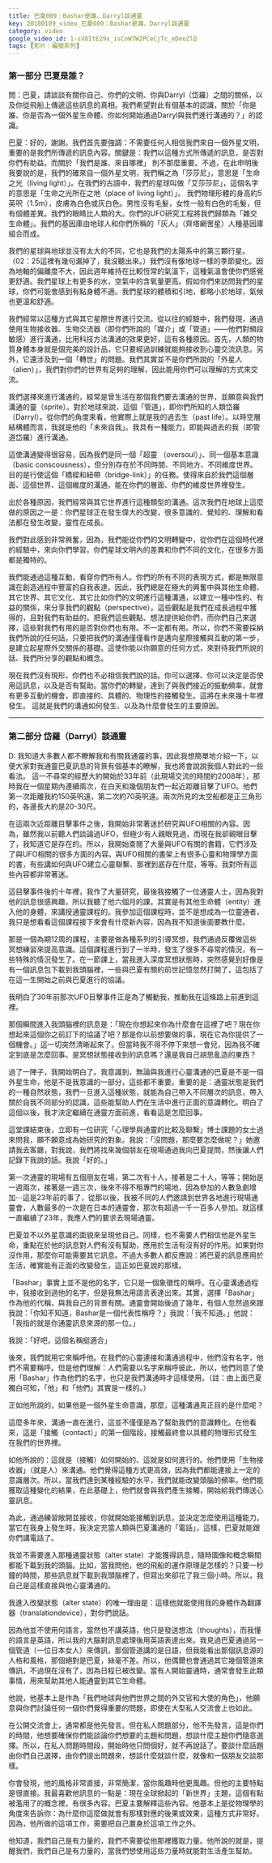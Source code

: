 ```yaml
---
title: 巴夏009：Bashar是誰、Darryl談通靈
key: 20180109_video_巴夏009：Bashar是誰、Darryl談通靈
category: video
google_video_id: 1-sV8ItE29x_isCoW7W2PCeCjTc_eDeoZlQ
tags: [影片｜編號系列]
---
```


### 第一部分 巴夏是誰？

問：巴夏，請談談有關你自己、你們的文明、你與Darryl（岱羅）之間的關係，以及你從飛船上傳遞這些訊息的真相。我們希望對此有個基本的認識，關於「你是誰、你是否為一個外星生命體、你如何開始通過Darryl與我們進行溝通的？」的認識。

巴夏：好的，謝謝。我們首先要強調：不需要任何人相信我們來自一個外星文明，重要的是我們所傳遞的訊息內容。關鍵是：我們以這種方式所傳遞的訊息，是否對你們有助益。而關於「我們是誰、來自哪裡」 則不那麼重要。不過，在此申明後我要說的是，我們的確來自一個外星文明，我們稱之為「莎莎尼」，意思是「生命之光（living light）」。在我們的古語中，我們的星球叫做「艾莎莎尼」，這個名字的意思是「生命之光所在之地（place of living light）」。
我們物理形體的身高約5英呎（1.5m），皮膚為白色或灰白色。男性沒有毛髮，女性一般有白色的毛髮，但有個體差異。我們的眼睛比人類的大。你們的UFO研究工程將我們歸類為「雜交生命體」。我們的基因庫由地球人和你們所稱的「灰人」（齊塔網罟星）人種基因庫組合而成。

我們的星球與地球並沒有太大的不同，它也是我們的太陽系中的第三顆行星。（02：25這裡有幾句漏掉了，我沒聽出來。）我們沒有像地球一樣的季節變化。因為地軸的偏離度不大，因此週年維持在比較恆常的氣溫下，這種氣溫會使你們感覺更舒適。我們星球上有更多的水，空氣中的含氧量更高。假如你們來訪問我們的星球，你們可能會感到有點身體不適。我們星球的體積和引地，都略小於地球，氣候也更溫和舒適。

我們經常以這種方式與其它星際世界進行交流。從以往的經驗中，我們發現，通過使用生物接收器、生物交流器（即你們所說的「媒介」或「管道」——他們對頻段敏感）進行溝通，比用科技方法溝通的效果更好，這有各種原因。首先，人類的物質身體本身就是個完美的設計品，它只要經過訓練就能夠接收到心靈交流訊息。另外，它還涉及到一個「轉世」的問題。我們其實並不是你們所說的「外星人（alien）」，我們對你們的世界有足夠的理解，因此能用你們可以理解的方式來交流。

我們選擇來進行溝通的，經常是曾生活在那個我們要去溝通的世界，並願意與我們溝通的靈（sprite）。對於地球來說，這個「管道」，即你們所知的人類岱羅（Darryl）。從你們的角度來看，他實際上就是我的過去生（past life）。以時空層結構體而言，我就是他的「未來自我」。我具有一種能力，即能與過去的我（即管道岱羅）進行溝通。

這使溝通變得很容易，因為我們是同一個「超靈 （oversoul）」、同一個基本意識（basic conscousness），但分別存在於不同時間、不同地方、不同維度世界。目的是行使這個「橋樑和紐帶（bridge-link）」的任務。使得來自於我們這個層面、這個世界、這個維度的溝通，能在你們的層面、你們的維度世界裡發生。

出於各種原因，我們經常與其它世界進行這種類型的溝通。這次我們在地球上這麼做的原因之一是：你們星球正在發生偉大的改變，很多意識的、覺知的、理解和看法都在發生改變，靈性在成長。

我們對此感到非常興奮，因為，我們能從你們的文明轉變中，從你們在這個時代裡的經驗中，來向你們學習。你們星球文明內的差異和你們不同的文化，在很多方面都是獨特的。

我們能通過這種互動，看穿你們所有人。你們的所有不同的表現方式，都是無限意識在創造過程中豐富的自我表達。因此，我們總是在極大的興奮中與其他生命體、其它世界、其它文化、其它比如你們的文明進行這種溝通，以建立一種中性的、有益的關係，來分享我們的觀點（perspective）。這些觀點是我們在成長過程中獲得的，且對我們有助益的。把我們這些觀點、想法提供給你們，而你們自己來選擇，這些對我們有用的是否對你們也有用。不一定都有用。所以，你們不需要採納我們所說的任何話，只要把我們的溝通僅僅看作是邁向星際接觸與互動的第一步，是建立起星際外交關係的基礎。這使你能以你願意的任何方式，來對待我們所說的話、我們所分享的觀點和概念。

現在我們沒有現形，你們也不必相信我們說的話。你可以選擇、你可以決定是否使用這訊息，以及是否有幫助。當你們的轉變，達到了與我們接近的振動頻率，就會有更多互動的機會，即直接的、具體的、物理性的接觸發生。這將在未來幾十年裡發生。
這就是我們的溝通如何發生、以及為什麼會發生的主要原因。

---

### 第二部分 岱羅（Darryl）談通靈

D: 我知道大多數人都不瞭解我和有關我通靈的事，因此我想簡單地介紹一下，以便大家對我通靈巴夏訊息的背景有個基本的瞭解，我也將會說說我個人對此的一些看法。
這一不尋常的經歷大約開始於33年前（此現場交流的時間約2008年），那時我在一個星期內連續兩次，在白天和幾個朋友們一起近距離目擊了UFO。他們第一次距離我約150英呎遠，第二次約70英呎遠。兩次所見的太空船都是正三角形的，各邊長大約是20-30尺。

在這兩次近距離目擊事件之後，我開始非常著迷於研究與UFO相關的內容。因為，雖然我以前聽人們談論過UFO，但極少有人親眼見過，而現在我卻親眼目擊了，我知道它是存在的。所以，我開始查閱了大量與UFO有關的書籍，它們涉及了與UFO相關的很多方面的內容。與UFO相關的書架上有很多心靈和物理學方面的書，有些講如何與UFO建立心靈聯繫、那裡到底存在什麼，等等。我對所有這些內容都非常著迷。

這目擊事件後的十年裡，我作了大量研究，最後我接觸了一位通靈人士，因為我對他的訊息很感興趣，所以我聽了他六個月的課。其實是有其他生命體（entity）進入他的身體，來講授通靈課程的。我參加這個課程時，並不是想成為一位靈通者，我只是想看看這個課程接下來會有什麼新內容，因為我不知道後面要教什麼。

那是一個為期12周的課程，主要是做各種系列的引導冥想，我們通過反覆做這些冥想練習來提高意識。這個課程進行到了一半時，發生了很多不尋常的情況，有一些特殊的情況發生了。在一節課上，當我進入深度冥想狀態時，突然感覺到好像是有一個訊息包下載到我頭腦裡，一些與巴夏有關的前世記憶忽然打開了，這包括了在這一生開始之前與巴夏進行的協議。

我明白了30年前那次UFO目擊事件正是為了觸動我，推動我在這條路上前進到這裡。

那個瞬間進入我頭腦裡的訊息是：「現在你想起來你為什麼會在這裡了吧？現在你想起來這個你之前訂下的協議了吧？那是你以前想要做的事，現在它為你提供了一個機會。」這一切突然清晰起來了。但當時我不得不停下來想一會兒，因為我不確定到底是怎麼回事。是冥想狀態接收到的訊息嗎？還是我自己胡思亂造的東西？

過了一陣子，我開始明白了。我意識到，無論與我進行心靈溝通的巴夏是不是一個外星生命，他是不是我意識的一部分，這些都不重要。重要的是：通靈狀態是我們的一種自然狀態，我們一旦進入這種狀態，就能為自己帶入不同層次的訊息，帶入關於自我不同部分的認識，這些能幫助人們在生活中進行正面的意識轉化。明白了這個以後，我才決定繼續在通靈方面前進，看看這是怎麼回事。

這堂課結束後，立即有一位研究「心理學與通靈的比較及聯繫」博士課題的女士過來問我，願不願意成為她研究的對象。我說：「沒問題，那麼要怎麼做呢？」她邀請我去客廳，對我說，我們將找來幾個朋友在現場通過我向巴夏提問，然後讓人們記錄下我說的話。我說「好的。」

第一次通靈的現場有五個朋友在場，第二次有十人，接著是二十人，等等；開始是一週兩次，接著是一週三次，後來不得不租專門的場地，因為參加的人數急劇增加⋯這是23年前的事了，從那以後，我被不同的人們邀請到世界各地進行現場通靈會，人數最多的一次是在日本的通靈會，那次有超過一千一百多人參加。就這樣一直繼續了23年，我應人們的要求去現場通靈。

巴夏並不以外星意識的面貌來呈現他自己。同樣，也不需要人們相信他是外星生命，重點在於他的訊息對人們有沒有幫助，應用於生活有沒有好的作用。如果對你沒作用，那麼你可能需要其它訊息。不過大多數人都反應說：將巴夏的訊息應用於生活，確實能有正面的改變發生，這正如巴夏說的那樣。

「Bashar」事實上並不是他的名字，它只是一個象徵性的稱呼。在心靈溝通過程中，我接收到過他的名字，但是我無法用語言表達出來。其實，選擇「Bashar」作為他的代稱，與我自己的背景有關。通靈會開始後過了幾年，有個人忽然過來跟我說：「你知不知道，Bashar是一個代表性稱呼？」我說：「我不知道。」他說：「我指的就是你通靈訊息來源的那一位。」

我說：「好吧，這個名稱挺適合」

後來，我們就用它來稱呼他。在我們的心靈連接和溝通過程中，他們沒有名字，他們不需要稱呼。但是他們理解：人們需要以名字來稱呼彼此，所以，他們同意了使用「Bashar」作為他們的名字，也只是我們溝通時才這樣使用。（註：由上面巴夏獨白可知，「他」和「他們」其實是一樣的。）

正如他所說的，如果他是一個外星生命意識，那麼，這種溝通真正目的是什麼呢？

這麼多年來，溝通一直在進行，這並不僅僅是為了幫助我們的意識轉化。在他看來，這是「接觸（contact）」的第一個階段，接觸最終會以具體的物理形式發生在我們的世界裡。

如他所說的：這就是（接觸）如何開始的、這就是如何進行的。他們使用「生物接收器」（就是人）來溝通。他們覺得這種方式更高效，因為我們都能連接上一定的意識層次。所以，當我們達到某種經驗的水平，我們就能改變頭腦的頻率。他們能獲取這種變化的結果，在此基礎上，他們就會與我們產生接觸，開始給我們傳送心靈訊息。

為此，通過練習敞開並接收，你就開始能接觸到訊息，並決定怎麼使用這種能力。當它在我身上發生時，我決定充當人類與巴夏溝通的「電話」，這樣，巴夏就能跟你們講電話了。

我並不需要進入那種通靈狀態（alter state）才能獲得訊息，隨時圖像和概念瞬間都能下載到我的頭腦。比如，當我問他，他的飛船的運作原理是怎樣的？只要一秒鐘的時間，那些訊息就下載到我頭腦裡了，但寫出來卻花了我三個小時。所以，我自己是這樣直接與他心靈溝通的。

我進入改變狀態（alter state）的唯一理由是：這樣他就能使用我的身體作為翻譯器（translationdevice），對你們說話。

因為他並不使用何語言，當然也不講英語，他只是發送想法（thoughts），而我懂的語言是英語，所以我的大腦對訊息處理後用英語表達出來。我見過巴夏通過另一個管道（一位日本女人）來傳訊，那個管道講的是日語，但我能看出那個訊息源的人格和風格，那個絕對是巴夏，絲毫不差。所以，他偶爾也會通過其它幾個管道來傳訊，不過現在沒有了，因為日程已被改變。當有人開始靈通時，通常會發生此類事情，用來幫助其他人能通靈到其它生命體。

他說，他基本上是作為「我們地球與他們世界之間的外交官和大使的角色」，他願意與你們討論任何一個你們覺得重要的問題，即使在大型私人交流會上也如此。

在公開交流會上，通常都是他先發言。但在私人問題部分，他不先發言，這是你們的時間，他想要確保你們能談論你們想要的主題和問題，想談什麼主題你們隨意選擇。所以，在私人問題時間段，開始時他只問個好，就不再說話了。要談什麼話題由你們自己選擇，由你們提出問題來，想談什麼就談什麼，就像和一個朋友交談那樣。

你會發現，他的風格非常直接，非常簡潔，當你風趣時他更風趣。但他的主要特點是很直接。我最喜歡他訊息的一點是：現在全球掀起的「新世界」主題，這個有點被濫用了的概念裡，有很多內容。巴夏主要解釋這些內容。他基本上是從物理學的角度來告訴你：為什麼你這麼做就會有那樣對應的後果或效果，這種方式非常好。因為，他所做的這項工作，需要把自己置身於這項工作之外。

他知道，我們自己是有力量的，我們不需要從他那裡獲取力量。他所說的就是，提醒我們，我們自己是有力量的，當我們想使用這些力量時就能對生活產生幫助。
